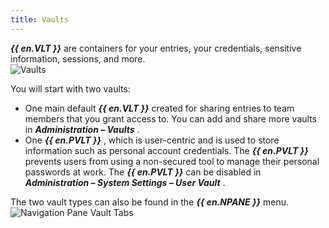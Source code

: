 ```yaml
---
title: Vaults
---
```

***{{ en.VLT }}*** are containers for your entries, your credentials, sensitive information, sessions, and more.  
![Vaults](https://webdevolutions.azureedge.net/docs/en/rdm/mac/RDMMac0020.png) 

You will start with two vaults:  

* One main default ***{{ en.VLT }}*** created for sharing entries to team members that you grant access to. You can add and share more vaults in ***Administration – Vaults*** . 
* One ***{{ en.PVLT }}*** , which is user-centric and is used to store information such as personal account credentials. The ***{{ en.PVLT }}*** prevents users from using a non-secured tool to manage their personal passwords at work. The ***{{ en.PVLT }}*** can be disabled in ***Administration – System Settings – User Vault*** .  

The two vault types can also be found in the ***{{ en.NPANE }}*** menu.  
![Navigation Pane Vault Tabs](https://webdevolutions.azureedge.net/docs/en/rdm/mac/RDMMac0021.png) 

